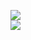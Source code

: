 [![](https://img.shields.io/badge/Made%20With-Github%20Spray-lightgrey.svg?style=for-the-badge&logo=github)](https://github.com/Annihil/github-spray#1241)  
[![](https://i.imgur.com/2DrTn0Z.gif)](https://github.com/Annihil/github-spray)